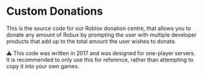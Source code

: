 # Custom Donations

This is the source code for our Roblox donation centre, that allows you to donate any amount of Robux by prompting the user with multiple developer products that add up to the total amount the user wishes to donate.

⚠️ This code was written in 2017 and was designed for one-player servers. It is recommended to only use this for reference, rather than attempting to copy it into your own games.
